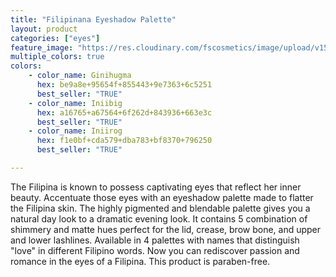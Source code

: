 ```yaml
---
title: "Filipinana Eyeshadow Palette"
layout: product
categories: ["eyes"]
feature_image: "https://res.cloudinary.com/fscosmetics/image/upload/v1594110249/es-palette.jpg"
multiple_colors: true
colors:
    - color_name: Ginihugma
      hex: be9a8e+95654f+855443+9e7363+6c5251
      best_seller: "TRUE"
    - color_name: Iniibig
      hex: a16765+a67564+6f262d+843936+663e3c
      best_seller: "TRUE"    
    - color_name: Iniirog
      hex: f1e0bf+cda579+dba783+bf8370+796250
      best_seller: "TRUE"

---
```

The Filipina is known to possess captivating eyes that reflect her inner beauty. Accentuate those eyes with an eyeshadow palette made to flatter the Filipina skin. The highly pigmented and blendable palette gives you a natural day look to a dramatic evening look. It contains 5 combination of shimmery and matte hues perfect for the lid, crease, brow bone, and upper and lower lashlines. Available in 4 palettes with names that distinguish "love" in different Filipino words. Now you can rediscover passion and romance in the eyes of a Filipina. This product is paraben-free.

